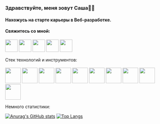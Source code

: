 ### Здравствуйте, меня зовут Саша🖖🏼
#### Нахожусь на старте карьеры в Веб-разработке.

<h4 align="left">Свяжитесь со мной:</h4>
<a href="mailto: alexgrichenok@icloud.com" target="blank"><img align="center" src="https://user-images.githubusercontent.com/74908494/132295400-8f573c39-2cae-4bb3-97c2-a96a01241e51.png" alt="" height="40" width="40" /></a>
<a href="https://www.facebook.com/profile.php?id=100010777031212" target="blank"><img align="center" src="https://user-images.githubusercontent.com/74908494/132295297-09924991-48d8-4378-bb5e-dc6123600b09.png" alt="" height="40" width="40" /></a>
<a href="https://www.linkedin.com/in/aleksandr-grichenok/" target="blank"><img align="center" src="https://cdn.jsdelivr.net/npm/simple-icons@3.0.1/icons/linkedin.svg" alt="" height="40" width="40" /></a>
<a href="https://www.instagram.com/alexgrichenok/?r=nametag" target="blank"><img align="center" src="https://user-images.githubusercontent.com/74908494/132295300-95d10954-77a2-4e66-96e3-6ee8b7b40624.png" alt="" height="40" width="40" /></a>
<a href="https://t.me/alexsander_grichenok" target="blank"><img align="center" src="https://user-images.githubusercontent.com/74908494/132295456-20d5c40f-565c-4dd4-8612-0aee05f9a440.png" alt="" height="40" width="40" /></a> 
</br>
</br>
Стек технологий и инструментов:
</br>
</br>
<img src="https://user-images.githubusercontent.com/74908494/132122426-ee2d7224-4df3-4ad1-b9dd-15ce3ce300e8.png" width="50" />
<img src="https://user-images.githubusercontent.com/74908494/132122429-bbd7b987-fd27-43a3-847e-04cd5855498c.png" width="50" />
<img src="https://user-images.githubusercontent.com/74908494/132122762-6f12bf25-9b8e-4047-af60-56a16a6ff728.png" width="50" />
<img src="https://user-images.githubusercontent.com/74908494/132122724-7e2ece02-060b-4ae8-b04d-afea2c07b9de.png" width="50" />
<img src="https://user-images.githubusercontent.com/74908494/132122432-6668205a-f0c0-4ccf-8e46-bb06ac90ef72.png" width="50" />
<img src="https://user-images.githubusercontent.com/74908494/132122694-b3ca8974-aa47-49e9-b850-0018e58340ec.png" width="50" />
<img src="https://user-images.githubusercontent.com/74908494/132122992-3fe7fa3b-d498-40b0-bffa-8469efb0a2d0.png" width="50" />
<img src="https://user-images.githubusercontent.com/74908494/132122947-5747a5ad-eb60-4d18-9003-357c84fa8af9.png" width="50" />
<img src="https://user-images.githubusercontent.com/74908494/132122909-65ca745e-9312-4fdf-a6ef-687e59ae2910.png" width="50" />
<img src="https://user-images.githubusercontent.com/74908494/132122864-02b4dc22-1de3-4bdb-8050-7b96c352e516.png" width="50" />

Немного статистики:

[![Anurag's GitHub stats](https://github-readme-stats.vercel.app/api?username=AliaksandrHrychonak)](https://github.com/anuraghazra/github-readme-stats)
[![Top Langs](https://github-readme-stats.vercel.app/api/top-langs/?username=AliaksandrHrychonak&layout=compact)](https://github.com/anuraghazra/github-readme-stats)
